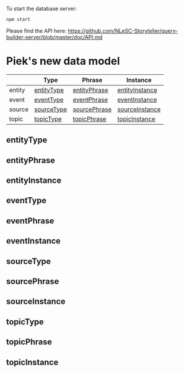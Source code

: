 To start the database server:
```bash
npm start
```

Please find the API here: https://github.com/NLeSC-Storyteller/query-builder-server/blob/master/doc/API.md


# Piek's new data model

|   | Type | Phrase  | Instance  |
|---|---|---|---|
| entity | [entityType](#entitytype) | [entityPhrase](#entityphrase) | [entityInstance](#entityinstance) |
| event | [eventType](#eventtype) | [eventPhrase](#eventphrase) | [eventInstance](#eventinstance) |
| source | [sourceType](#sourcetype) | [sourcePhrase](#sourcephrase) | [sourceInstance](#sourceinstance) |
| topic | [topicType](#topictype) | [topicPhrase](#topicphrase) | [topicInstance](#topicInstance) |



## entityType

## entityPhrase

## entityInstance

## eventType

## eventPhrase

## eventInstance

## sourceType

## sourcePhrase

## sourceInstance

## topicType

## topicPhrase

## topicInstance

